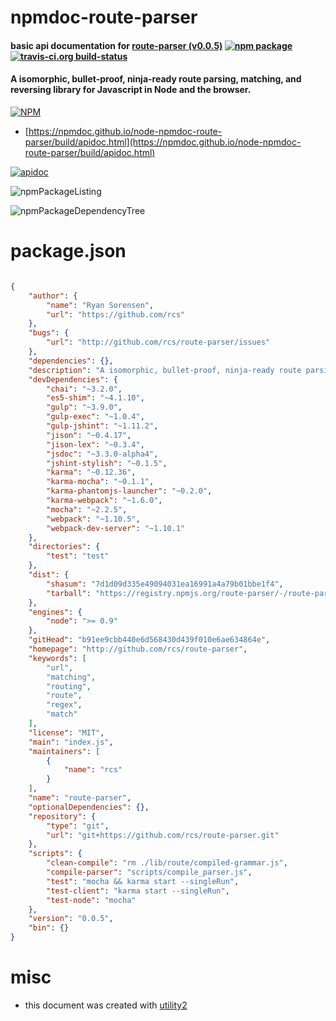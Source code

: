 # npmdoc-route-parser

#### basic api documentation for  [route-parser (v0.0.5)](http://github.com/rcs/route-parser)  [![npm package](https://img.shields.io/npm/v/npmdoc-route-parser.svg?style=flat-square)](https://www.npmjs.org/package/npmdoc-route-parser) [![travis-ci.org build-status](https://api.travis-ci.org/npmdoc/node-npmdoc-route-parser.svg)](https://travis-ci.org/npmdoc/node-npmdoc-route-parser)

#### A isomorphic, bullet-proof, ninja-ready route parsing, matching, and reversing library for Javascript in Node and the browser.

[![NPM](https://nodei.co/npm/route-parser.png?downloads=true&downloadRank=true&stars=true)](https://www.npmjs.com/package/route-parser)

- [https://npmdoc.github.io/node-npmdoc-route-parser/build/apidoc.html](https://npmdoc.github.io/node-npmdoc-route-parser/build/apidoc.html)

[![apidoc](https://npmdoc.github.io/node-npmdoc-route-parser/build/screenCapture.buildCi.browser.%252Ftmp%252Fbuild%252Fapidoc.html.png)](https://npmdoc.github.io/node-npmdoc-route-parser/build/apidoc.html)

![npmPackageListing](https://npmdoc.github.io/node-npmdoc-route-parser/build/screenCapture.npmPackageListing.svg)

![npmPackageDependencyTree](https://npmdoc.github.io/node-npmdoc-route-parser/build/screenCapture.npmPackageDependencyTree.svg)



# package.json

```json

{
    "author": {
        "name": "Ryan Sorensen",
        "url": "https://github.com/rcs"
    },
    "bugs": {
        "url": "http://github.com/rcs/route-parser/issues"
    },
    "dependencies": {},
    "description": "A isomorphic, bullet-proof, ninja-ready route parsing, matching, and reversing library for Javascript in Node and the browser. ",
    "devDependencies": {
        "chai": "~3.2.0",
        "es5-shim": "~4.1.10",
        "gulp": "~3.9.0",
        "gulp-exec": "~1.0.4",
        "gulp-jshint": "~1.11.2",
        "jison": "~0.4.17",
        "jison-lex": "~0.3.4",
        "jsdoc": "~3.3.0-alpha4",
        "jshint-stylish": "~0.1.5",
        "karma": "~0.12.36",
        "karma-mocha": "~0.1.1",
        "karma-phantomjs-launcher": "~0.2.0",
        "karma-webpack": "~1.6.0",
        "mocha": "~2.2.5",
        "webpack": "~1.10.5",
        "webpack-dev-server": "~1.10.1"
    },
    "directories": {
        "test": "test"
    },
    "dist": {
        "shasum": "7d1d09d335e49094031ea16991a4a79b01bbe1f4",
        "tarball": "https://registry.npmjs.org/route-parser/-/route-parser-0.0.5.tgz"
    },
    "engines": {
        "node": ">= 0.9"
    },
    "gitHead": "b91ee9cbb440e6d568430d439f010e6ae634864e",
    "homepage": "http://github.com/rcs/route-parser",
    "keywords": [
        "url",
        "matching",
        "routing",
        "route",
        "regex",
        "match"
    ],
    "license": "MIT",
    "main": "index.js",
    "maintainers": [
        {
            "name": "rcs"
        }
    ],
    "name": "route-parser",
    "optionalDependencies": {},
    "repository": {
        "type": "git",
        "url": "git+https://github.com/rcs/route-parser.git"
    },
    "scripts": {
        "clean-compile": "rm ./lib/route/compiled-grammar.js",
        "compile-parser": "scripts/compile_parser.js",
        "test": "mocha && karma start --singleRun",
        "test-client": "karma start --singleRun",
        "test-node": "mocha"
    },
    "version": "0.0.5",
    "bin": {}
}
```



# misc
- this document was created with [utility2](https://github.com/kaizhu256/node-utility2)
